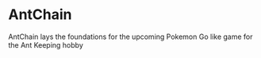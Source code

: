 # AntChain
AntChain lays the foundations for the upcoming Pokemon Go like game for the Ant Keeping hobby
